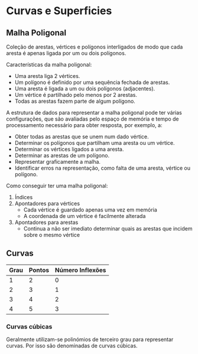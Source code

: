 # Curvas e Superficies

## Malha Poligonal

Coleção de arestas, vértices e polígonos interligados de modo que cada aresta é apenas ligada por um ou dois polígonos.

Características da malha poligonal:
- Uma aresta liga 2 vértices.
- Um polígono é definido por uma sequência fechada de arestas.
- Uma aresta é ligada a um ou dois polígonos (adjacentes).
- Um vértice é partilhado pelo menos por 2 arestas.
- Todas as arestas fazem parte de algum polígono.

A estrutura de dados para representar a malha poligonal pode ter várias
configurações, que são avaliadas pelo espaço de memória e tempo de
processamento necessário para obter resposta, por exemplo, a:

- Obter todas as arestas que se unem num dado vértice.
- Determinar os polígonos que partilham uma aresta ou um vértice.
- Determinar os vértices ligados a uma aresta.
- Determinar as arestas de um polígono.
- Representar graficamente a malha.
- Identificar erros na representação, como falta de uma aresta, vértice ou polígono.

Como conseguir ter uma malha poligonal:

1. Índices
2. Apontadores para vértices
    - Cada vértice é guardado apenas uma vez em memória
    - A coordenada de um vértice é facilmente alterada
3. Apontadores para arestas
    - Continua a não ser imediato determinar quais as arestas que incidem sobre o mesmo vértice

## Curvas

Grau | Pontos | Número Inflexões
-- | -- | --
1 | 2 | 0
2 | 3 | 1
3 | 4 | 2
4 | 5 | 3

### Curvas cúbicas

Geralmente utilizam-se polinómios de terceiro grau para representar curvas. Por isso são denominadas de curvas cúbicas.